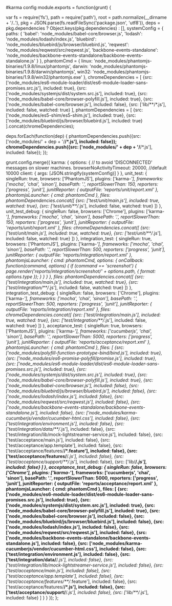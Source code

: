 #karma config
module.exports = function(grunt) {

   var fs = require('fs'),
      path = require('path'),
      root = path.normalize(__dirname + '/..'),
      pkg = JSON.parse(fs.readFileSync('package.json', 'utf8')),
      deps = pkg.dependencies ? Object.keys(pkg.dependencies) : [],
      systemConfig = {
         paths: {
            'babel': 'node_modules/babel-core/browser.js',
            'lodash': 'node_modules/lodash/index.js',
            'bluebird': 'node_modules/bluebird/js/browser/bluebird.js',
            'reqwest': 'node_modules/reqwest/src/reqwest.js',
            'backbone-events-standalone': 'node_modules/backbone-events-standalone/backbone-events-standalone.js'
         }
      },
      phantomCmd = {
         linux: 'node_modules/phantomjs-binaries/1.9.8/linux/phantomjs',
         darwin: 'node_modules/phantomjs-binaries/1.9.8/darwin/phantomjs',
         win32: 'node_modules/phantomjs-binaries/1.9.8/win32/phantomjs.exe'
      },
      chromeDependencies = [
         {src: ['node_modules/es6-module-loader/dist/es6-module-loader-sans-promises.src.js'], included: true},
         {src: ['node_modules/systemjs/dist/system.src.js'], included: true},
         {src: ['node_modules/babel-core/browser-polyfill.js'], included: true},
         {src: ['node_modules/babel-core/browser.js'], included: false},
         {src: ['lib/**/*.js'], included: false, watched: true}
      ],
      phantomDependencies = [
         {src: ['node_modules/es5-shim/es5-shim.js'], included: true},
         {src: ['node_modules/bluebird/js/browser/bluebird.js'], included: true}
      ].concat(chromeDependencies);

   deps.forEach(function(dep) {
      phantomDependencies.push({src: ['node_modules/' + dep + '/**/*.js'], included: false});
      chromeDependencies.push({src: ['node_modules/' + dep + '/**/*.js'], included: false});
   });

   grunt.config.merge({
      karma: {
         options: {
            // to avoid 'DISCONNECTED' messages on slower machines.
            browserNoActivityTimeout: 20000, //default 10000
            client: {
               args: [JSON.stringify(systemConfig)]
            }
         },
         unit_test: {
            singleRun: true,
            browsers: ['PhantomJS'],
            plugins: ['karma-*'],
            frameworks: ['mocha', 'chai', 'sinon'],
            basePath: '.',
            reportSlowerThan: 150,
            reporters: ['progress', 'junit'],
            junitReporter: {
               outputFile: 'reports/unit/report.xml'
            },
            phantomjsLauncher: {
               cmd: phantomCmd
            },
            files: phantomDependencies.concat([
               {src: ['test/unit/main.js'], included: true, watched: true},
               {src: ['test/unit/**/*.js'], included: false, watched: true}
            ])
         },
         unit_test_debug: {
            singleRun: false,
            browsers: ['Chrome'],
            plugins: ['karma-*'],
            frameworks: ['mocha', 'chai', 'sinon'],
            basePath: '.',
            reportSlowerThan: 150,
            reporters: ['progress', 'junit'],
            junitReporter: {
               outputFile: 'reports/unit/report.xml'
            },
            files: chromeDependencies.concat([
               {src: ['test/unit/main.js'], included: true, watched: true},
               {src: ['test/unit/**/*.js'], included: false, watched: true}
            ])
         },
         integration_test: {
            singleRun: true,
            browsers: ['PhantomJS'],
            plugins: ['karma-*'],
            frameworks: ['mocha', 'chai', 'sinon'],
            basePath: '.',
            reportSlowerThan: 500,
            reporters: ['progress', 'junit'],
            junitReporter: {
               outputFile: 'reports/integration/report.xml'
            },
            phantomjsLauncher: {
               cmd: phantomCmd,
               options: {
                  onCallback: function(command, options) {
                     if (command == 'screenshot') {
                        page.render('reports/integration/screenshot/' + options.path, { format: options.type });
                     }
                  }
               }
            },
            files: phantomDependencies.concat([
               {src: ['test/integration/main.js'], included: true, watched: true},
               {src: ['test/integration/**/*.js'], included: false, watched: true}
            ])
         },
         integration_test_debug: {
            singleRun: false,
            browsers: ['Chrome'],
            plugins: ['karma-*'],
            frameworks: ['mocha', 'chai', 'sinon'],
            basePath: '.',
            reportSlowerThan: 500,
            reporters: ['progress', 'junit'],
            junitReporter: {
               outputFile: 'reports/integration/report.xml'
            },
            files: chromeDependencies.concat([
               {src: ['test/integration/main.js'], included: true, watched: true},
               {src: ['test/integration/**/*.js'], included: false, watched: true}
            ])
         },
         acceptance_test: {
            singleRun: true,
            browsers: ['PhantomJS'],
            plugins: ['karma-*'],
            frameworks: ['cucumberjs', 'chai', 'sinon'],
            basePath: '.',
            reportSlowerThan: 5000,
            reporters: ['progress', 'junit'],
            junitReporter: {
               outputFile: 'reports/acceptance/report.xml'
            },
            phantomjsLauncher: {
               cmd: phantomCmd
            },
            files: [
               {src: ['node_modules/polyfill-function-prototype-bind/bind.js'], included: true},
               {src: ['node_modules/es6-promise-polyfill/promise.js'], included: true},
               {src: ['node_modules/es6-module-loader/dist/es6-module-loader-sans-promises.src.js'], included: true},
               {src: ['node_modules/systemjs/dist/system.src.js'], included: true},
               {src: ['node_modules/babel-core/browser-polyfill.js'], included: true},
               {src: ['node_modules/babel-core/browser.js'], included: false},
               {src: ['node_modules/bluebird/js/browser/bluebird.js'], included: false},
               {src: ['node_modules/lodash/index.js'], included: false},
               {src: ['node_modules/reqwest/src/reqwest.js'], included: false},
               {src: ['node_modules/backbone-events-standalone/backbone-events-standalone.js'], included: false},
               {src: ['node_modules/karma-cucumberjs/vendor/cucumber-html.css'], included: false},
               {src: ['test/integration/environment.js'], included: false},
               {src: ['test/integration/data/**/*.js'], included: false},
               {src: ['test/integration/lib/mock-lightstreamer-service.js'], included: false},
               {src: ['test/acceptance/main.js'], included: false},
               {src: ['test/acceptance/app.template'], included: false},
               {src: ['test/acceptance/features/**/*.feature'], included: false},
               {src: ['test/acceptance/features/**/*.js'], included: false},
               {src: ['test/acceptance/support/**/*.js'], included: false},
               {src: ['lib/**/*.js'], included: false}
            ]
         },
         acceptance_test_debug: {
            singleRun: false,
            browsers: ['Chrome'],
            plugins: ['karma-*'],
            frameworks: ['cucumberjs', 'chai', 'sinon'],
            basePath: '.',
            reportSlowerThan: 5000,
            reporters: ['progress', 'junit'],
            junitReporter: {
               outputFile: 'reports/acceptance/report.xml'
            },
            phantomjsLauncher: {
               cmd: phantomCmd
            },
            files: [
               {src: ['node_modules/es6-module-loader/dist/es6-module-loader-sans-promises.src.js'], included: true},
               {src: ['node_modules/systemjs/dist/system.src.js'], included: true},
               {src: ['node_modules/babel-core/browser-polyfill.js'], included: true},
               {src: ['node_modules/babel-core/browser.js'], included: false},
               {src: ['node_modules/bluebird/js/browser/bluebird.js'], included: false},
               {src: ['node_modules/lodash/index.js'], included: false},
               {src: ['node_modules/reqwest/src/reqwest.js'], included: false},
               {src: ['node_modules/backbone-events-standalone/backbone-events-standalone.js'], included: false},
               {src: ['node_modules/karma-cucumberjs/vendor/cucumber-html.css'], included: false},
               {src: ['test/integration/environment.js'], included: false},
               {src: ['test/integration/data/**/*.js'], included: false},
               {src: ['test/integration/lib/mock-lightstreamer-service.js'], included: false},
               {src: ['test/acceptance/main.js'], included: false},
               {src: ['test/acceptance/app.template'], included: false},
               {src: ['test/acceptance/features/**/*.feature'], included: false},
               {src: ['test/acceptance/features/**/*.js'], included: false},
               {src: ['test/acceptance/support/**/*.js'], included: false},
               {src: ['lib/**/*.js'], included: false}
            ]
         }
      }
   });
};
